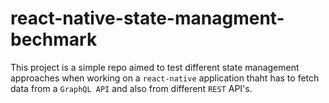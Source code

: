 # react-native-state-managment-bechmark

This project is a simple repo aimed to test different state management approaches when working on a `react-native` application thaht has to fetch data from a `GraphQL API` and also from different `REST` API's.

